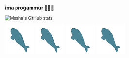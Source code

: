 ### ima progammur 💙💜💖

![Masha's GitHub stats](https://github-readme-stats.vercel.app/api?username=mashacore&show_icons=true&theme=tokyonight)

<img src="https://raw.githubusercontent.com/mashacore/mashacore/main/blahaj.gif" /> <img src="https://raw.githubusercontent.com/mashacore/mashacore/main/blahaj.gif" /> <img src="https://raw.githubusercontent.com/mashacore/mashacore/main/blahaj.gif" /> <img src="https://raw.githubusercontent.com/mashacore/mashacore/main/blahaj.gif" />
